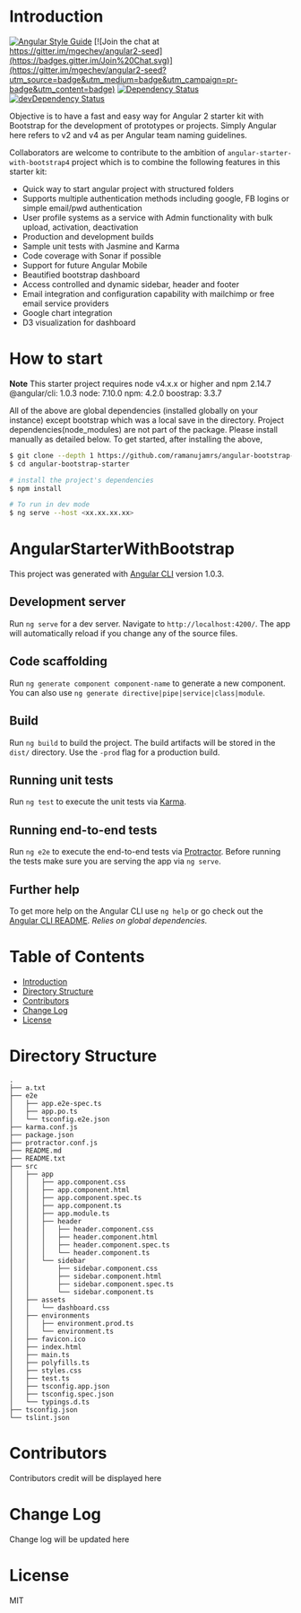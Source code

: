 # Introduction

[![Angular Style Guide](https://mgechev.github.io/angular2-style-guide/images/badge.svg)](https://angular.io/styleguide)
[![Join the chat at https://gitter.im/mgechev/angular2-seed](https://badges.gitter.im/Join%20Chat.svg)](https://gitter.im/mgechev/angular2-seed?utm_source=badge&utm_medium=badge&utm_campaign=pr-badge&utm_content=badge)
[![Dependency Status](https://david-dm.org/mgechev/angular-seed.svg)](https://david-dm.org/mgechev/angular-seed)
[![devDependency Status](https://david-dm.org/mgechev/angular-seed/dev-status.svg)](https://david-dm.org/mgechev/angular-seed#info=devDependencies)

Objective is to have a fast and easy way for Angular 2 starter kit with Bootstrap for the development of prototypes or projects.
Simply Angular here refers to v2 and v4 as per Angular team naming guidelines.

Collaborators are welcome to contribute to the ambition of `angular-starter-with-bootstrap4` project which is to combine the following features in this starter kit:
- Quick way to start angular project with structured folders
- Supports multiple authentication methods including google, FB logins or simple email/pwd authentication
- User profile systems as a service with Admin functionality with bulk upload, activation, deactivation
- Production and development builds
- Sample unit tests with Jasmine and Karma 
- Code coverage with Sonar if possible
- Support for future Angular Mobile
- Beautified bootstrap dashboard  
- Access controlled and dynamic sidebar, header and footer
- Email integration and configuration capability with mailchimp or free email service providers
- Google chart integration
- D3 visualization for dashboard

# How to start
**Note** This starter project requires node v4.x.x or higher and npm 2.14.7 
@angular/cli: 1.0.3
node: 7.10.0
npm: 4.2.0
boostrap: 3.3.7

All of the above are global dependencies (installed globally on your instance) except bootstrap which was a local save in the directory.
Project dependencies(node_modules) are not part of the package. Please install manually as detailed below.
To get started, after installing the above,

```bash
$ git clone --depth 1 https://github.com/ramanujamrs/angular-bootstrap-starter
$ cd angular-bootstrap-starter

# install the project's dependencies
$ npm install

# To run in dev mode
$ ng serve --host <xx.xx.xx.xx>
```
# AngularStarterWithBootstrap

This project was generated with [Angular CLI](https://github.com/angular/angular-cli) version 1.0.3.

## Development server

Run `ng serve` for a dev server. Navigate to `http://localhost:4200/`. The app will automatically reload if you change any of the source files.

## Code scaffolding

Run `ng generate component component-name` to generate a new component. You can also use `ng generate directive|pipe|service|class|module`.

## Build

Run `ng build` to build the project. The build artifacts will be stored in the `dist/` directory. Use the `-prod` flag for a production build.

## Running unit tests

Run `ng test` to execute the unit tests via [Karma](https://karma-runner.github.io).

## Running end-to-end tests

Run `ng e2e` to execute the end-to-end tests via [Protractor](http://www.protractortest.org/).
Before running the tests make sure you are serving the app via `ng serve`.

## Further help

To get more help on the Angular CLI use `ng help` or go check out the [Angular CLI README](https://github.com/angular/angular-cli/blob/master/README.md).
_Relies on global dependencies._

# Table of Contents

- [Introduction](#introduction)
- [Directory Structure](#directory-structure)
- [Contributors](#contributors)
- [Change Log](#change-log)
- [License](#license)

# Directory Structure

```
.
├── a.txt
├── e2e
│   ├── app.e2e-spec.ts
│   ├── app.po.ts
│   └── tsconfig.e2e.json
├── karma.conf.js
├── package.json
├── protractor.conf.js
├── README.md
├── README.txt
├── src
│   ├── app
│   │   ├── app.component.css
│   │   ├── app.component.html
│   │   ├── app.component.spec.ts
│   │   ├── app.component.ts
│   │   ├── app.module.ts
│   │   ├── header
│   │   │   ├── header.component.css
│   │   │   ├── header.component.html
│   │   │   ├── header.component.spec.ts
│   │   │   └── header.component.ts
│   │   └── sidebar
│   │       ├── sidebar.component.css
│   │       ├── sidebar.component.html
│   │       ├── sidebar.component.spec.ts
│   │       └── sidebar.component.ts
│   ├── assets
│   │   └── dashboard.css
│   ├── environments
│   │   ├── environment.prod.ts
│   │   └── environment.ts
│   ├── favicon.ico
│   ├── index.html
│   ├── main.ts
│   ├── polyfills.ts
│   ├── styles.css
│   ├── test.ts
│   ├── tsconfig.app.json
│   ├── tsconfig.spec.json
│   └── typings.d.ts
├── tsconfig.json
└── tslint.json
```

# Contributors
Contributors credit will be displayed here

# Change Log

Change log will be updated here

# License

MIT



